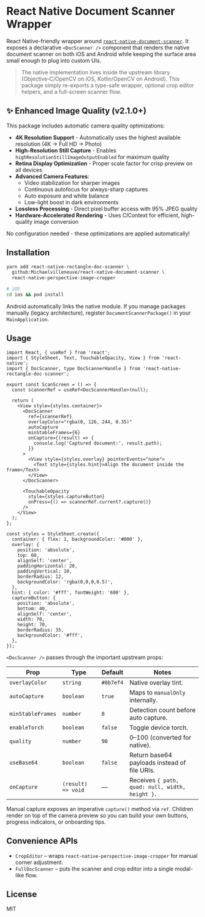 # React Native Document Scanner Wrapper

React Native-friendly wrapper around [`react-native-document-scanner`](https://github.com/Michaelvilleneuve/react-native-document-scanner). It exposes a declarative `<DocScanner />` component that renders the native document scanner on both iOS and Android while keeping the surface area small enough to plug into custom UIs.

> The native implementation lives inside the upstream library (Objective‑C/OpenCV on iOS, Kotlin/OpenCV on Android). This package simply re-exports a type-safe wrapper, optional crop editor helpers, and a full-screen scanner flow.

## ✨ Enhanced Image Quality (v2.1.0+)

This package includes automatic camera quality optimizations:

- **4K Resolution Support** - Automatically uses the highest available resolution (4K → Full HD → Photo)
- **High-Resolution Still Capture** - Enables `highResolutionStillImageOutputEnabled` for maximum quality
- **Retina Display Optimization** - Proper scale factor for crisp preview on all devices
- **Advanced Camera Features**:
  - Video stabilization for sharper images
  - Continuous autofocus for always-sharp captures
  - Auto exposure and white balance
  - Low-light boost in dark environments
- **Lossless Processing** - Direct pixel buffer access with 95% JPEG quality
- **Hardware-Accelerated Rendering** - Uses CIContext for efficient, high-quality image conversion

No configuration needed - these optimizations are applied automatically!

## Installation

```bash
yarn add react-native-rectangle-doc-scanner \
  github:Michaelvilleneuve/react-native-document-scanner \
  react-native-perspective-image-cropper

# iOS
cd ios && pod install
```

Android automatically links the native module. If you manage packages manually (legacy architecture), register `DocumentScannerPackage()` in your `MainApplication`.

## Usage

```tsx
import React, { useRef } from 'react';
import { StyleSheet, Text, TouchableOpacity, View } from 'react-native';
import { DocScanner, type DocScannerHandle } from 'react-native-rectangle-doc-scanner';

export const ScanScreen = () => {
  const scannerRef = useRef<DocScannerHandle>(null);

  return (
    <View style={styles.container}>
      <DocScanner
        ref={scannerRef}
        overlayColor="rgba(0, 126, 244, 0.35)"
        autoCapture
        minStableFrames={6}
        onCapture={(result) => {
          console.log('Captured document:', result.path);
        }}
      >
        <View style={styles.overlay} pointerEvents="none">
          <Text style={styles.hint}>Align the document inside the frame</Text>
        </View>
      </DocScanner>

      <TouchableOpacity
        style={styles.captureButton}
        onPress={() => scannerRef.current?.capture()}
      />
    </View>
  );
};

const styles = StyleSheet.create({
  container: { flex: 1, backgroundColor: '#000' },
  overlay: {
    position: 'absolute',
    top: 60,
    alignSelf: 'center',
    paddingHorizontal: 20,
    paddingVertical: 10,
    borderRadius: 12,
    backgroundColor: 'rgba(0,0,0,0.5)',
  },
  hint: { color: '#fff', fontWeight: '600' },
  captureButton: {
    position: 'absolute',
    bottom: 40,
    alignSelf: 'center',
    width: 70,
    height: 70,
    borderRadius: 35,
    backgroundColor: '#fff',
  },
});
```

`<DocScanner />` passes through the important upstream props:

| Prop | Type | Default | Notes |
| --- | --- | --- | --- |
| `overlayColor` | `string` | `#0b7ef4` | Native overlay tint. |
| `autoCapture` | `boolean` | `true` | Maps to `manualOnly` internally. |
| `minStableFrames` | `number` | `8` | Detection count before auto capture. |
| `enableTorch` | `boolean` | `false` | Toggle device torch. |
| `quality` | `number` | `90` | 0–100 (converted for native). |
| `useBase64` | `boolean` | `false` | Return base64 payloads instead of file URIs. |
| `onCapture` | `(result) => void` | — | Receives `{ path, quad: null, width, height }`. |

Manual capture exposes an imperative `capture()` method via `ref`. Children render on top of the camera preview so you can build your own buttons, progress indicators, or onboarding tips.

## Convenience APIs

- `CropEditor` – wraps `react-native-perspective-image-cropper` for manual corner adjustment.
- `FullDocScanner` – puts the scanner and crop editor into a single modal-like flow.

## License

MIT
